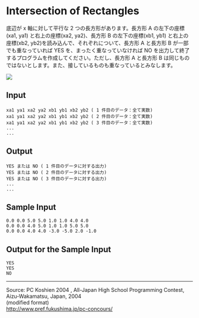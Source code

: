 # Intersection of Rectangles

底辺が x 軸に対して平行な 2 つの長方形があります。長方形 A の左下の座標(xa1, ya1) と右上の座標(xa2, ya2)、長方形 B の左下の座標(xb1, yb1) と右上の座標(xb2, yb2)を読み込んで、それぞれについて、長方形 A と長方形 B が一部でも重なっていれば YES を、まったく重なっていなければ NO を出力して終了するプログラムを作成してください。ただし、長方形 A と長方形 B は同じものではないとします。また、接しているものも重なっているとみなします。

![][1]

## Input

    xa1 ya1 xa2 ya2 xb1 yb1 xb2 yb2 ( 1 件目のデータ：全て実数)
    xa1 ya1 xa2 ya2 xb1 yb1 xb2 yb2 ( 2 件目のデータ：全て実数)
    xa1 ya1 xa2 ya2 xb1 yb1 xb2 yb2 ( 3 件目のデータ：全て実数)
    ...
    ...

## Output

    YES または NO ( 1 件目のデータに対する出力)
    YES または NO ( 2 件目のデータに対する出力)
    YES または NO ( 3 件目のデータに対する出力)
    ...
    ...

## Sample Input

    0.0 0.0 5.0 5.0 1.0 1.0 4.0 4.0
    0.0 0.0 4.0 5.0 1.0 1.0 5.0 5.0
    0.0 0.0 4.0 4.0 -3.0 -5.0 2.0 -1.0

## Output for the Sample Input

    YES
    YES
    NO

* * *

Source: PC Koshien 2004 , All-Japan High School Programming Contest, Aizu-Wakamatsu, Japan, 2004   
(modified format)   
<http://www.pref.fukushima.jp/pc-concours/>

[1]: IMAGE1/intersection.gif
